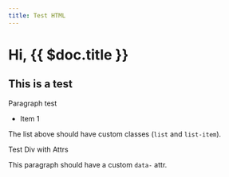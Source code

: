 ```yaml
---
title: Test HTML
---
```


# Hi, {{ $doc.title }}

## This is a test

Paragraph test

<ul class="list">
    <li class="list-item">Item 1</li>
</ul>

The list above should have custom classes (`list` and `list-item`).

<div data-something="important">Test Div with Attrs</div>

This paragraph should have a custom `data-` attr.
